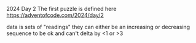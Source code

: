 2024 Day 2
The first puzzle is defined here
https://adventofcode.com/2024/day/2

data is sets of "readings" they can either be an increasing or decreasing sequence to be ok
and can't delta by <1 or >3

